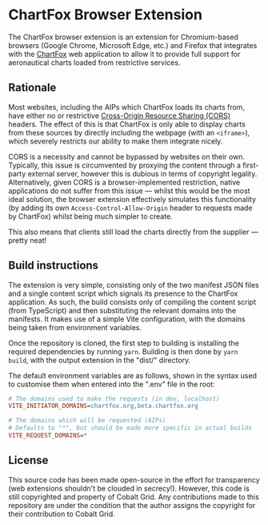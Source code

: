# ChartFox Browser Extension

The ChartFox browser extension is an extension for Chromium-based browsers (Google Chrome, Microsoft Edge, etc.) and Firefox that integrates with the [ChartFox](https://chartfox.org/) web application to allow it to provide full support for aeronautical charts loaded from restrictive services.

## Rationale

Most websites, including the AIPs which ChartFox loads its charts from, have either no or restrictive [Cross-Origin Resource Sharing (CORS)](https://en.wikipedia.org/wiki/Cross-origin_resource_sharing) headers. The effect of this is that ChartFox is only able to display charts from these sources by directly including the webpage (with an `<iframe>`), which severely restricts our ability to make them integrate nicely.

CORS is a necessity and cannot be bypassed by websites on their own. Typically, this issue is circumvented by proxying the content through a first-party external server, however this is dubious in terms of copyright legality. Alternatively, given CORS is a browser-implemented restriction, native applications do not suffer from this issue &mdash; whilst this would be the most ideal solution, the browser extension effectively simulates this functionality (by adding its own `Access-Control-Allow-Origin` header to requests made by ChartFox) whilst being much simpler to create.

This also means that clients still load the charts directly from the supplier &mdash; pretty neat!

## Build instructions

The extension is very simple, consisting only of the two manifest JSON files and a single content script which signals its presence to the ChartFox application. As such, the build consists only of compiling the content script (from TypeScript) and then substituting the relevant domains into the manifests. It makes use of a simple Vite configuration, with the domains being taken from environment variables.

Once the repository is cloned, the first step to building is installing the required dependencies by running `yarn`. Building is then done by `yarn build`, with the output extension in the "dist/" directory.

The default environment variables are as follows, shown in the syntax used to customise them when entered into the ".env" file in the root:

```ini
# The domains used to make the requests (in dev, localhost)
VITE_INITIATOR_DOMAINS=chartfox.org,beta.chartfox.org

# The domains which will be requested (AIPs)
# Defaults to "*", but should be made more specific in actual builds
VITE_REQUEST_DOMAINS=*
```

## License

This source code has been made open-source in the effort for transparency (web extensions shouldn't be clouded in secrecy!). However, this code is still copyrighted and property of Cobalt Grid. Any contributions made to this repository are under the condition that the author assigns the copyright for their contribution to Cobalt Grid.
